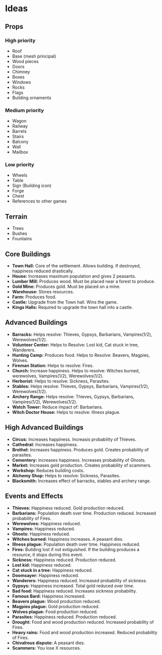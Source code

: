 # Ideas
## Props
### High priority
* Roof
* Base (mesh principal)
* Wood pieces
* Doors
* Chimney
* Boxes
* Windows
* Rocks
* Flags
* Building ornaments
### Medium priority
* Wagon
* Railway
* Barrels
* Stairs
* Balcony
* Wall
* Mailbox
### Low priority
* Wheels
* Table
* Sign (Building icon)
* Forge
* Chest
* References to other games
## Terrain
* Trees
* Bushes
* Fountains
## Core Buildings
* **Town Hall:** Core of the settlement. Allows building. If destroyed, happiness reduced drastically.
* **House:** Increases maximum population and gives 2 peasants.
* **Lumber Mill:** Produces wood. Must be placed near a forest to produce.
* **Gold Mine:** Produces gold. Must be placed on a mine.
* **Warehouse:** Stores resources.
* **Farm:** Produces food.
* **Castle:** Upgrade from the Town hall. Wins the game.
* **Kings Halls:** Required to upgrade the town hall into a castle.
## Advanced Buildings
* **Barracks:** Helps resolve: Thieves, Gypsys, Barbarians, Vampires(1/2), Werewolves(1/2).
* **Volunteer Center:** Helps to Resolve: Lost kid, Cat stuck in tree, Wanderers.
* **Hunting Camp:** Produces food. Helps to Resolve: Beavers, Magpies, Wolves.
* **Fireman Station:** Helps to resolve: Fires.
* **Church:** Increase happiness. Helps to resolve: Witches burned, werewolves, Vampires(1/2), Werewolves(1/2).
* **Herborist:** Helps to resolve: Sickness, Parasites.
* **Stables:** Helps resolve: Thieves, Gypsys, Barbarians, Vampires(1/2), Werewolves(1/2).
* **Archery Range:** Helps resolve: Thieves, Gypsys, Barbarians, Vampires(1/2), Werewolves(1/2).
* **Watch Tower:** Reduce impact of: Barbarians.
* **Witch Doctor House:** Helps to resolve: Illness plague.
## High Advanced Buildings
* **Circus:** Increases happiness. Increasis probability of Thieves.
* **Cathedral:** Increases happiness.
* **Brothel:** Increases happiness. Produces gold. Creates probability of parasites.
* **Cementery:** Increases happiness. Increases probability of Ghosts.
* **Market:** Increases gold production. Creates probability of scammers.
* **Workshop:** Reduces building costs.
* **Alchemy Shop:** Helps to resolve: Sickness, Parasites.
* **Blacksmith:** Increases effect of barracks, stables and archery range.

## Events and Effects
* **Thieves:** Happiness reduced. Gold production reduced.
* **Barbarians:** Population death over time. Production reduced. Increased probability of Fires.
* **Werewolves:** Happiness reduced.
* **Vampires:** Happiness reduced.
* **Ghosts:** Happiness reduced.
* **Witches burned:** Happiness increases. A peasant dies.
* **Illness plague:** Population death over time. Happiness reduced.
* **Fires:** Building lost if not extiguished. If the building produces a resource, it stops during this event.
* **Sickness:** Happiness reduced. Production reduced.
* **Lost kid:** Happiness reduced.
* **Cat stuck in a tree:** Happiness reduced.
* **Doomsayer:** Happiness reduced.
* **Wanderers:** Happiness reduced. Increased probability of sickness.
* **Gypsys:** Happiness increased. Total gold reduced over time. 
* **Bad food:** Happiness reduced. Increases sickness probability.
* **Famous Bard:** Happiness increased.
* **Beavers plague:** Wood production reduced.
* **Magpies plague:** Gold production reduced.
* **Wolves plague:** Food production reduced.
* **Parasites:** Happiness reduced. Production reduced.
* **Drought:** Food and wood production reduced. Increased probability of Fires.
* **Heavy rains:** Food and wood production increased. Reduced probability of Fires.
* **Chivalrous dispute:** A peasant dies.
* **Scammers:** You lose X resources.




